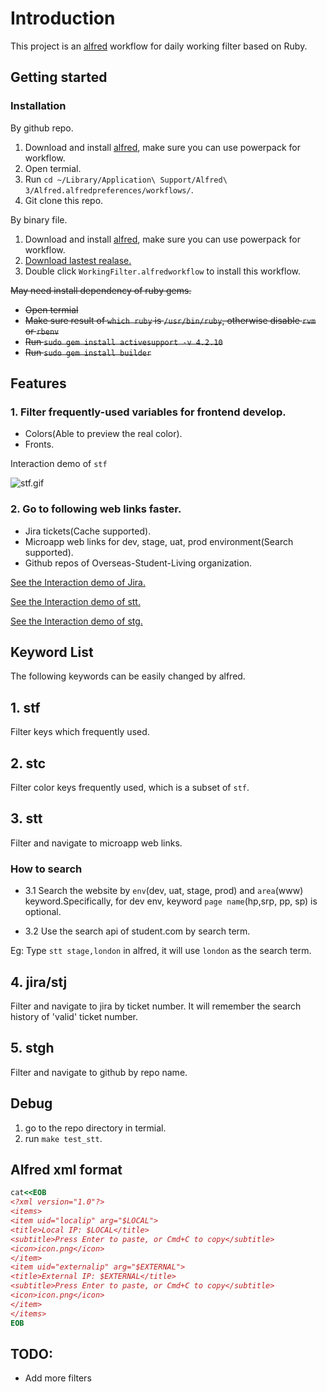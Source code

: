 # Introduction

This project is an [alfred](https://www.alfredapp.com/) workflow for daily working filter based on Ruby.

## Getting started
### Installation

By github repo. 

1. Download and install [alfred](https://www.alfredapp.com/), make sure you can use powerpack for workflow.
2. Open termial.
3. Run `cd ~/Library/Application\ Support/Alfred\ 3/Alfred.alfredpreferences/workflows/`.
4. Git clone this repo.

By binary file.

1. Download and install [alfred](https://www.alfredapp.com/), make sure you can use powerpack for workflow.
2. [Download lastest realase.](https://github.com/joeeeeey/alfred_daily_filter/releases)
3. Double click `WorkingFilter.alfredworkflow` to install this workflow.

~~May need install dependency of ruby gems.~~
- ~~Open termial~~
- ~~Make sure result of `which ruby` is `/usr/bin/ruby`, otherwise disable `rvm` or `rbenv`~~
- ~~Run `sudo gem install activesupport -v 4.2.10`~~
- ~~Run `sudo gem install builder`~~

## Features

### 1. Filter frequently-used variables for frontend develop.
- Colors(Able to preview the real color).
- Fronts.

Interaction demo of `stf`

![stf.gif](https://upload-images.jianshu.io/upload_images/2674994-6419a000489bd769.gif?imageMogr2/auto-orient/strip)

### 2. Go to following web links faster.
- Jira tickets(Cache supported).
- Microapp web links for dev, stage, uat, prod environment(Search supported).
- Github repos of Overseas-Student-Living organization.

[See the Interaction demo of Jira.](https://upload-images.jianshu.io/upload_images/2674994-355245325381fcab.gif?imageMogr2/auto-orient/strip)

[See the Interaction demo of stt.](https://upload-images.jianshu.io/upload_images/2674994-8b1fa2d128c51d39.gif?imageMogr2/auto-orient/strip)

[See the Interaction demo of stg.](https://upload-images.jianshu.io/upload_images/2674994-92abaeab7a06ea6e.gif?imageMogr2/auto-orient/strip)

## Keyword List

The following keywords can be easily changed by alfred.

## 1. stf

Filter keys which frequently used.

## 2. stc

Filter color keys frequently used, which is a subset of `stf`.

## 3. stt

Filter and navigate to microapp web links.

### How to search

- 3.1 Search the website by `env`(dev, uat, stage, prod) and `area`(www) keyword.Specifically, for dev env, keyword `page name`(hp,srp, pp, sp) is optional.


- 3.2 Use the search api of student.com by search term.

Eg: Type `stt stage,london` in alfred, it will use `london` as the search term.

## 4. jira/stj
Filter and navigate to jira by ticket number.
It will remember the search history of 'valid' ticket number.

## 5. stgh
Filter and navigate to github by repo name.

## Debug
1. go to the repo directory in termial.
2. run `make test_stt`.

## Alfred xml format
```ruby
cat<<EOB
<?xml version="1.0"?>
<items>
<item uid="localip" arg="$LOCAL">
<title>Local IP: $LOCAL</title>
<subtitle>Press Enter to paste, or Cmd+C to copy</subtitle>
<icon>icon.png</icon>
</item>
<item uid="externalip" arg="$EXTERNAL">
<title>External IP: $EXTERNAL</title>
<subtitle>Press Enter to paste, or Cmd+C to copy</subtitle>
<icon>icon.png</icon>
</item>
</items>
EOB
```

## TODO:

* Add more filters
